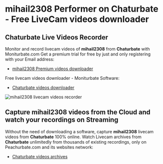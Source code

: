 # mihail2308 Performer on Chaturbate - Free LiveCam videos downloader

## Chaturbate Live Videos Recorder

Monitor and record livecam videos of **mihail2308** from **Chaturbate** with Moniturbate.com
Get a premium trial for free by just and only registering with your Email address:
* [mihail2308 Premium videos downloader](https://moniturbate.com/request-demo-licence-key.html)

Free livecam videos downloader - Moniturbate Software:
* [Chaturbate videos downloader](https://moniturbate.com/moniturbate-download-software.html)

![mihail2308 livecam videos recorder](https://peachurnet.com/templates/moniturbate-software.png)


## Capture mihail2308 videos from the Cloud and watch your recordings on Streaming

Without the need of downloading a software, capture **mihail2308** livecam videos from **Chaturbate** 100% online.
Watch Livecam archives from **Chaturbate** unlimitedly from thousands of existing recordings, only on Peachurbate.com and its websites network:
* [Chaturbate videos archives](https://peachurnet.com/)